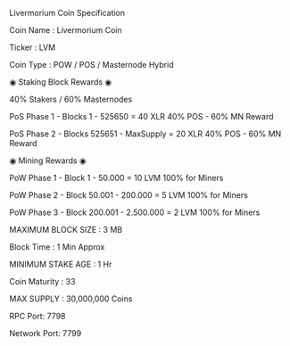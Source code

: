 Livermorium Coin Specification

Coin Name : Livermorium Coin

Ticker : LVM

Coin Type :  POW / POS / Masternode Hybrid


◉  Staking Block Rewards  ◉

40% Stakers / 60% Masternodes

PoS Phase 1 - Blocks 1 - 525650 = 40 XLR               40% POS - 60% MN Reward

PoS Phase 2 - Blocks 525651 - MaxSupply = 20 XLR       40% POS - 60% MN Reward


◉  Mining Rewards  ◉

PoW Phase 1 - Block 1 - 50.000 = 10 LVM                100% for Miners

PoW Phase 2 - Block 50.001 - 200.000  = 5 LVM          100% for Miners

PoW Phase 3 - Block 200.001 - 2.500.000 = 2 LVM         100% for Miners

MAXIMUM BLOCK SIZE : 3 MB

Block Time : 1 Min Approx

MINIMUM STAKE AGE : 1 Hr

Coin Maturity : 33

MAX SUPPLY : 30,000,000 Coins

RPC Port: 7798

Network Port: 7799
